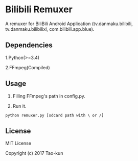 # Bilibili Remuxer

A remuxer for BiliBili Android Application
(tv.danmaku.bilibili, tv.danmaku.bilibilixl, com.bilibili.app.blue).

## Dependencies

1.Python(>=3.4)

2.FFmpeg(Compiled)

## Usage
1. Filling FFmpeg's path in config.py.

2. Run it.
```
python remuxer.py [sdcard path with \ or /]
```

## License

MIT License

Copyright (c) 2017 Tao-kun
